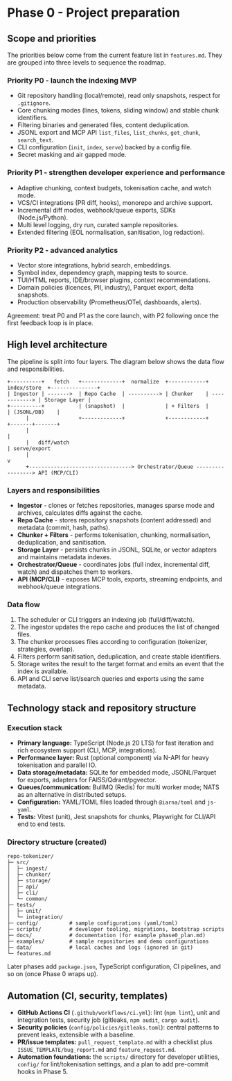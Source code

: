 # Phase 0 - Project preparation

## Scope and priorities
The priorities below come from the current feature list in `features.md`. They are grouped into three levels to sequence the roadmap.

### Priority P0 - launch the indexing MVP
- Git repository handling (local/remote), read only snapshots, respect for `.gitignore`.
- Core chunking modes (lines, tokens, sliding window) and stable chunk identifiers.
- Filtering binaries and generated files, content deduplication.
- JSONL export and MCP API `list_files`, `list_chunks`, `get_chunk`, `search_text`.
- CLI configuration (`init`, `index`, `serve`) backed by a config file.
- Secret masking and air gapped mode.

### Priority P1 - strengthen developer experience and performance
- Adaptive chunking, context budgets, tokenisation cache, and watch mode.
- VCS/CI integrations (PR diff, hooks), monorepo and archive support.
- Incremental diff modes, webhook/queue exports, SDKs (Node.js/Python).
- Multi level logging, dry run, curated sample repositories.
- Extended filtering (EOL normalisation, sanitisation, log redaction).

### Priority P2 - advanced analytics
- Vector store integrations, hybrid search, embeddings.
- Symbol index, dependency graph, mapping tests to source.
- TUI/HTML reports, IDE/browser plugins, context recommendations.
- Domain policies (licences, PII, industry), Parquet export, delta snapshots.
- Production observability (Prometheus/OTel, dashboards, alerts).

Agreement: treat P0 and P1 as the core launch, with P2 following once the first feedback loop is in place.

## High level architecture
The pipeline is split into four layers. The diagram below shows the data flow and responsibilities.

```
+----------+   fetch   +-------------+  normalize  +------------+  index/store  +---------------+
| Ingestor | ------->  | Repo Cache  | ----------> | Chunker    | ------------> | Storage Layer |
+----------+           | (snapshot)  |             | + Filters  |               | (JSONL/DB)    |
      |                +-------------+             +------------+               +-------+-------+
      |                                                                              |
      |   diff/watch                                                                  | serve/export
      |                                                                              v
      +---------------------------------> Orchestrator/Queue -----------------> API (MCP/CLI)
```

### Layers and responsibilities
- **Ingestor** - clones or fetches repositories, manages sparse mode and archives, calculates diffs against the cache.
- **Repo Cache** - stores repository snapshots (content addressed) and metadata (commit, hash, paths).
- **Chunker + Filters** - performs tokenisation, chunking, normalisation, deduplication, and sanitisation.
- **Storage Layer** - persists chunks in JSONL, SQLite, or vector adapters and maintains metadata indexes.
- **Orchestrator/Queue** - coordinates jobs (full index, incremental diff, watch) and dispatches them to workers.
- **API (MCP/CLI)** - exposes MCP tools, exports, streaming endpoints, and webhook/queue integrations.

### Data flow
1. The scheduler or CLI triggers an indexing job (full/diff/watch).
2. The ingestor updates the repo cache and produces the list of changed files.
3. The chunker processes files according to configuration (tokenizer, strategies, overlap).
4. Filters perform sanitisation, deduplication, and create stable identifiers.
5. Storage writes the result to the target format and emits an event that the index is available.
6. API and CLI serve list/search queries and exports using the same metadata.

## Technology stack and repository structure
### Execution stack
- **Primary language:** TypeScript (Node.js 20 LTS) for fast iteration and rich ecosystem support (CLI, MCP, integrations).
- **Performance layer:** Rust (optional component) via N-API for heavy tokenisation and parallel IO.
- **Data storage/metadata:** SQLite for embedded mode, JSONL/Parquet for exports, adapters for FAISS/Qdrant/pgvector.
- **Queues/communication:** BullMQ (Redis) for multi worker mode; NATS as an alternative in distributed setups.
- **Configuration:** YAML/TOML files loaded through `@iarna/toml` and `js-yaml`.
- **Tests:** Vitest (unit), Jest snapshots for chunks, Playwright for CLI/API end to end tests.

### Directory structure (created)
```
repo-tokenizer/
├─ src/
│  ├─ ingest/
│  ├─ chunker/
│  ├─ storage/
│  ├─ api/
│  ├─ cli/
│  └─ common/
├─ tests/
│  ├─ unit/
│  └─ integration/
├─ config/          # sample configurations (yaml/toml)
├─ scripts/         # developer tooling, migrations, bootstrap scripts
├─ docs/            # documentation (for example phase0_plan.md)
├─ examples/        # sample repositories and demo configurations
├─ data/            # local caches and logs (ignored in git)
└─ features.md
```

Later phases add `package.json`, TypeScript configuration, CI pipelines, and so on (once Phase 0 wraps up).

## Automation (CI, security, templates)
- **GitHub Actions CI** (`.github/workflows/ci.yml`): lint (`npm lint`), unit and integration tests, security job (gitleaks, `npm audit`, `cargo audit`).
- **Security policies** (`config/policies/gitleaks.toml`): central patterns to prevent leaks, extensible with a baseline.
- **PR/issue templates:** `pull_request_template.md` with a checklist plus `ISSUE_TEMPLATE/bug_report.md` and `feature_request.md`.
- **Automation foundations:** the `scripts/` directory for developer utilities, `config/` for lint/tokenisation settings, and a plan to add pre-commit hooks in Phase 5.
